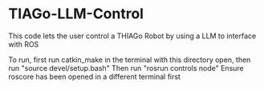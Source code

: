 # TIAGo-LLM-Control
This code lets the user control a THIAGo Robot by using a LLM to interface with ROS

To run, first run catkin_make in the terminal with this directory open, then run "source devel/setup.bash"
Then run "rosrun controls node"
Ensure roscore has been opened in a different terminal first
